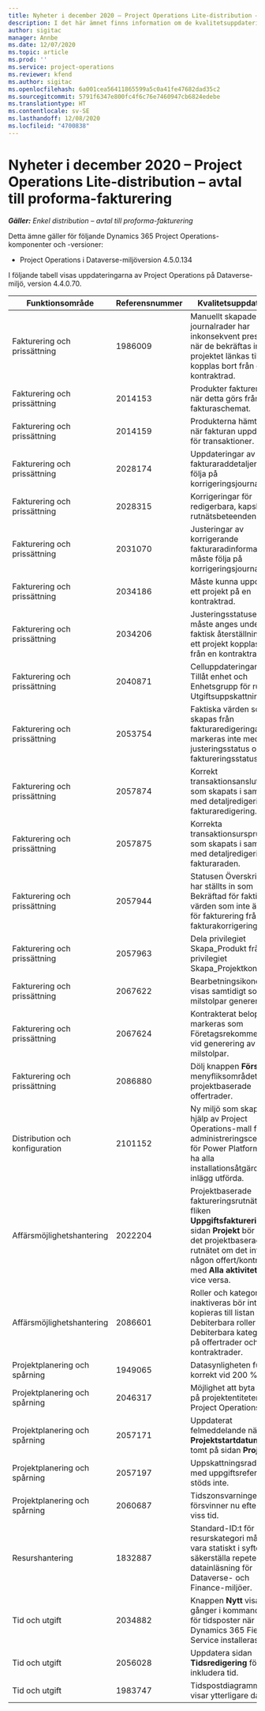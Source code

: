 ```yaml
---
title: Nyheter i december 2020 – Project Operations Lite-distribution – avtal till proforma-fakturering
description: I det här ämnet finns information om de kvalitetsuppdateringar som är tillgängliga i utgåvan för december 2020 för Project Operations Lite-distribution - avtal till proforma-fakturering.
author: sigitac
manager: Annbe
ms.date: 12/07/2020
ms.topic: article
ms.prod: ''
ms.service: project-operations
ms.reviewer: kfend
ms.author: sigitac
ms.openlocfilehash: 6a001cea56411865599a5c0a41fe47682dad35c2
ms.sourcegitcommit: 5791f6347e800fc4f6c76e7460947cb6824edebe
ms.translationtype: HT
ms.contentlocale: sv-SE
ms.lasthandoff: 12/08/2020
ms.locfileid: "4700838"
---
```

# <a name="whats-new-december-2020---project-operations-lite-deployment---deal-to-proforma-invoicing"></a>Nyheter i december 2020 – Project Operations Lite-distribution – avtal till proforma-fakturering

_**Gäller:** Enkel distribution – avtal till proforma-fakturering_

Detta ämne gäller för följande Dynamics 365 Project Operations-komponenter och -versioner:

  - Project Operations i Dataverse-miljöversion 4.5.0.134 

I följande tabell visas uppdateringarna av Project Operations på Dataverse-miljö, version 4.4.0.70.

| **Funktionsområde** | **Referensnummer** | **Kvalitetsuppdatering** |
| --- | --- | --- |
| Fakturering och prissättning | 1986009 | Manuellt skapade journalrader har inkonsekvent prestanda när de bekräftas innan projektet länkas till eller kopplas bort från en kontraktrad. |
| Fakturering och prissättning | 2014153 | Produkter faktureras inte när detta görs från fakturaschemat. |
| Fakturering och prissättning | 2014159 | Produkterna hämtas inte när fakturan uppdateras för transaktioner. |
| Fakturering och prissättning | 2028174 | Uppdateringar av fakturaraddetaljer ska följa på korrigeringsjournallogik. |
| Fakturering och prissättning | 2028315 | Korrigeringar för redigerbara, kapslade rutnätsbeteenden. |
| Fakturering och prissättning | 2031070 | Justeringar av korrigerande fakturaradinformation måste följa på korrigeringsjournallogik. |
| Fakturering och prissättning | 2034186 | Måste kunna uppdatera ett projekt på en kontraktrad. |
| Fakturering och prissättning | 2034206 | Justeringsstatusen måste anges under faktisk återställning när ett projekt kopplas bort från en kontraktrad. |
| Fakturering och prissättning | 2040871 | Celluppdateringarna Tillåt enhet och Enhetsgrupp för rutnätet Utgiftsuppskattningar. |
| Fakturering och prissättning | 2053754 | Faktiska värden som skapas från fakturaredigeringar markeras inte med justeringsstatus och faktureringsstatus. |
| Fakturering och prissättning | 2057874 | Korrekt transaktionsanslutning som skapats i samband med detaljredigering av fakturaredigering. |
| Fakturering och prissättning | 2057875 | Korrekta transaktionsursprung som skapats i samband med detaljredigering av fakturaraden. |
| Fakturering och prissättning | 2057944 | Statusen Överskrid inte har ställts in som Bekräftad för faktiska värden som inte är redo för fakturering från en fakturakorrigering. |
| Fakturering och prissättning | 2057963 | Dela privilegiet Skapa\_Produkt från privilegiet Skapa\_Projektkontrakt. |
| Fakturering och prissättning | 2067622 | Bearbetningsikonen ska visas samtidigt som milstolpar genereras. |
| Fakturering och prissättning | 2067624 | Kontrakterat belopp ska markeras som Företagsrekommendation vid generering av milstolpar. |
| Fakturering och prissättning | 2086880 | Dölj knappen **Förslag** i menyfliksområdet för projektbaserade offertrader. |
| Distribution och konfiguration | 2101152 | Ny miljö som skapas med hjälp av Project Operations-mall från administreringscentret för Power Platform måste ha alla installationsåtgärder för inlägg utförda. |
|   Affärsmöjlighetshantering | 2022204 | Projektbaserade faktureringsrutnät på fliken **Uppgiftsfakturering** på sidan **Projekt** bör dölja det projektbaserade rutnätet om det inte finns någon offert/kontraktrad med **Alla aktiviteter** och vice versa. |
|   Affärsmöjlighetshantering | 2086601 | Roller och kategorier som inaktiveras bör inte kopieras till listan för Debiterbara roller och Debiterbara kategorier på offertrader och kontraktrader. |
| Projektplanering och spårning | 1949065 | Datasynligheten fungerar korrekt vid 200 % zoom |
| Projektplanering och spårning | 2046317 | Möjlighet att byta namn på projektentiteten i Project Operations |
| Projektplanering och spårning | 2057171 | Uppdaterat felmeddelande när fältet **Projektstartdatum** är tomt på sidan **Projekt**. |
| Projektplanering och spårning | 2057197 | Uppskattningsradtext med uppgiftsreferens stöds inte. |
| Projektplanering och spårning | 2060687 | Tidszonsvarningen försvinner nu efter en viss tid. |
| Resurshantering | 1832887 | Standard-ID:t för resurskategori måste vara statiskt i syfte att säkerställa repeterbara datainläsning för Dataverse- och Finance-miljöer. |
| Tid och utgift | 2034882 | Knappen **Nytt** visas två gånger i kommandofältet för tidsposter när Dynamics 365 Field Service installeras. |
| Tid och utgift | 2056028 | Uppdatera sidan **Tidsredigering** för att inkludera tid. |
| Tid och utgift | 1983747 | Tidspostdiagrammet visar ytterligare data. |
